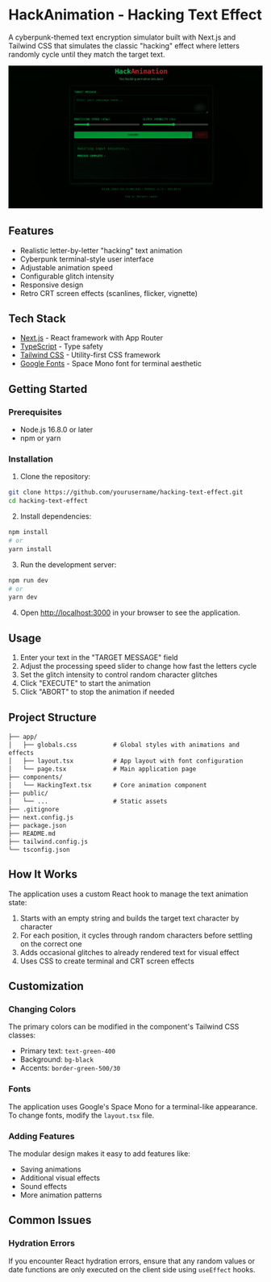 # HackAnimation - Hacking Text Effect

A cyberpunk-themed text encryption simulator built with Next.js and Tailwind CSS that simulates the classic "hacking" effect where letters randomly cycle until they match the target text.

![HackAnimation Demo](exmaple.png)

## Features

- Realistic letter-by-letter "hacking" text animation
- Cyberpunk terminal-style user interface
- Adjustable animation speed
- Configurable glitch intensity
- Responsive design
- Retro CRT screen effects (scanlines, flicker, vignette)

## Tech Stack

- [Next.js](https://nextjs.org/) - React framework with App Router
- [TypeScript](https://www.typescriptlang.org/) - Type safety
- [Tailwind CSS](https://tailwindcss.com/) - Utility-first CSS framework
- [Google Fonts](https://fonts.google.com/) - Space Mono font for terminal aesthetic

## Getting Started

### Prerequisites

- Node.js 16.8.0 or later
- npm or yarn

### Installation

1. Clone the repository:

```bash
git clone https://github.com/yourusername/hacking-text-effect.git
cd hacking-text-effect
```

2. Install dependencies:

```bash
npm install
# or
yarn install
```

3. Run the development server:

```bash
npm run dev
# or
yarn dev
```

4. Open [http://localhost:3000](http://localhost:3000) in your browser to see the application.

## Usage

1. Enter your text in the "TARGET MESSAGE" field
2. Adjust the processing speed slider to change how fast the letters cycle
3. Set the glitch intensity to control random character glitches
4. Click "EXECUTE" to start the animation
5. Click "ABORT" to stop the animation if needed

## Project Structure

```
├── app/
│   ├── globals.css          # Global styles with animations and effects
│   ├── layout.tsx           # App layout with font configuration
│   └── page.tsx             # Main application page
├── components/
│   └── HackingText.tsx      # Core animation component
├── public/
│   └── ...                  # Static assets
├── .gitignore
├── next.config.js
├── package.json
├── README.md
├── tailwind.config.js
└── tsconfig.json
```

## How It Works

The application uses a custom React hook to manage the text animation state:

1. Starts with an empty string and builds the target text character by character
2. For each position, it cycles through random characters before settling on the correct one
3. Adds occasional glitches to already rendered text for visual effect
4. Uses CSS to create terminal and CRT screen effects

## Customization

### Changing Colors

The primary colors can be modified in the component's Tailwind CSS classes:

- Primary text: `text-green-400`
- Background: `bg-black`
- Accents: `border-green-500/30`

### Fonts

The application uses Google's Space Mono for a terminal-like appearance. To change fonts, modify the `layout.tsx` file.

### Adding Features

The modular design makes it easy to add features like:
- Saving animations
- Additional visual effects
- Sound effects
- More animation patterns

## Common Issues

### Hydration Errors

If you encounter React hydration errors, ensure that any random values or date functions are only executed on the client side using `useEffect` hooks.
